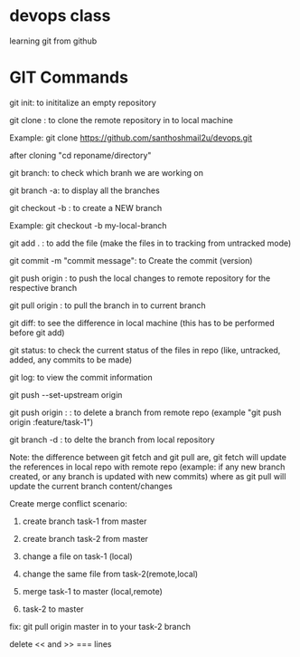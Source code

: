 # devops class
learning git from github

# GIT Commands

git init: to inititalize an empty repository

git clone <repo url>: to clone the remote repository in to local machine

Example: git clone https://github.com/santhoshmail2u/devops.git

after cloning "cd reponame/directory"

git branch: to check which branh we are working on

git branch -a: to display all the branches

git checkout -b <branch name>: to create a NEW branch

Example: git checkout -b my-local-branch

git add . : to add the file (make the files in to tracking from untracked mode)

git commit -m "commit message": to Create the commit (version)

git push origin <branch name>: to push the local changes to remote repository for the respective branch

git pull origin <branch name>: to pull the branch in to current branch

git diff: to see the difference in local machine (this has to be performed before git add)

git status: to check the current status of the files in repo (like, untracked, added, any commits to be made)

git log: to view the commit information

git push --set-upstream origin <branch name>

git push origin :<branch name> : to delete a branch from remote repo (example "git push origin :feature/task-1")

git branch -d <branch name> : to delte the branch from local repository

Note: the difference between git fetch and git pull are, git fetch will update the references in local repo with remote repo (example: if any new branch created, or any branch is updated with new commits)
where as git pull will update the current branch content/changes

Create merge conflict scenario:

1. create branch task-1 from master

2. create branch task-2 from master

3. change a file on task-1 (local)

4. change the same file from task-2(remote,local)

5. merge task-1 to master (local,remote)

6. task-2 to master

fix: git pull origin master in to your task-2 branch

delete << and >> === lines
